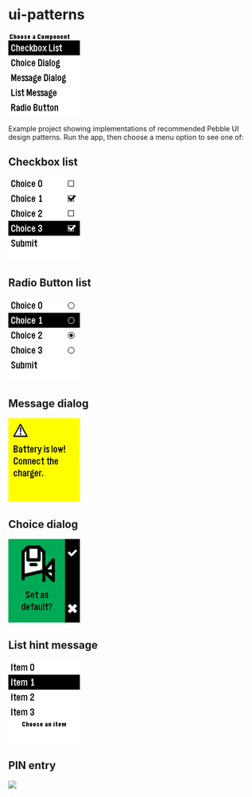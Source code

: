 # ui-patterns

![](screenshots/menu.png)

Example project showing implementations of recommended Pebble UI design
patterns. Run the app, then choose a menu option to see one of:

## Checkbox list

![](screenshots/checkbox-list.png)

## Radio Button list

![](screenshots/radio-button.png)

## Message dialog

![](screenshots/dialog-message.png)

## Choice dialog

![](screenshots/dialog-choice.png)

## List hint message

![](screenshots/list-message.png)

## PIN entry

![](screenshots/pin/png)
